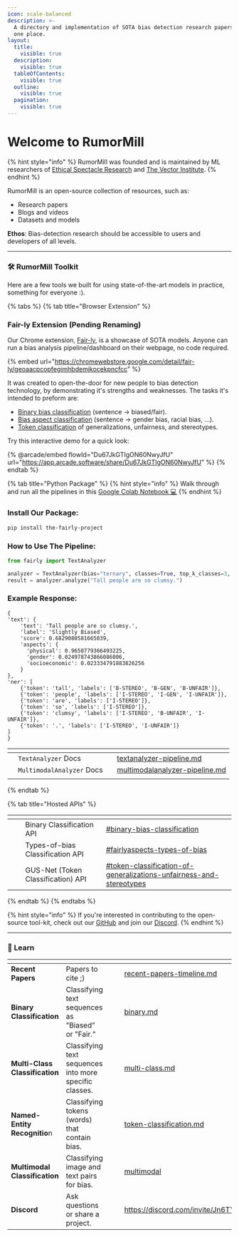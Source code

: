 ```yaml
---
icon: scale-balanced
description: >-
  A directory and implementation of SOTA bias detection research papers, all in
  one place.
layout:
  title:
    visible: true
  description:
    visible: true
  tableOfContents:
    visible: true
  outline:
    visible: true
  pagination:
    visible: true
---
```


# Welcome to RumorMill

{% hint style="info" %}
RumorMill was founded and is maintained by ML researchers of [Ethical Spectacle Research](https://ethicalspectacle.org) and [The Vector Institute](https://vectorinstitute.ai/).
{% endhint %}

RumorMill is an open-source collection of resources, such as:

* Research papers
* Blogs and videos
* Datasets and models

**Ethos**: Bias-detection research should be accessible to users and developers of all levels.&#x20;

***

### 🛠️ RumorMill Toolkit

Here are a few tools we built for using state-of-the-art models in practice, something for everyone :).

{% tabs %}
{% tab title="Browser Extension" %}
### Fair-ly Extension (Pending Renaming)

Our Chrome extension, [Fair-ly](https://chromewebstore.google.com/detail/fair-ly/geoaacpcopfegimhbdemjkocekpncfcc), is a showcase of SOTA models. Anyone can run a bias analysis pipeline/dashboard on their webpage, no code required.

{% embed url="https://chromewebstore.google.com/detail/fair-ly/geoaacpcopfegimhbdemjkocekpncfcc" %}

It was created to open-the-door for new people to bias detection technology, by demonstrating it's strengths and weaknesses. The tasks it's intended to preform are:

* [Binary bias classification](research/sequence-classification/binary.md) (sentence -> biased/fair).
* [Bias aspect classification](research/sequence-classification/multi-class.md) (sentence -> gender bias, racial bias, ...).
* [Token classification](research/ner/token-classification.md) of generalizations, unfairness, and stereotypes.

Try this interactive demo for a quick look:

{% @arcade/embed flowId="Du67JkGTIgON60NwyJfU" url="https://app.arcade.software/share/Du67JkGTIgON60NwyJfU" %}
{% endtab %}

{% tab title="Python Package" %}
{% hint style="info" %}
Walk through and run all the pipelines in this [Google Colab Notebook 💻](https://colab.research.google.com/drive/1Vwd8GuMoJNOiKDwryVgf0QFS2zKVVNlf?usp=sharing)
{% endhint %}

### Install Our Package:

```bash
pip install the-fairly-project
```

### How to Use The Pipeline:

```python
from fairly import TextAnalyzer

analyzer = TextAnalyzer(bias="ternary", classes=True, top_k_classes=3, ner="gus")
result = analyzer.analyze("Tall people are so clumsy.")
```

### Example Response:

```json5
{
'text': {
    'text': 'Tall people are so clumsy.', 
    'label': 'Slightly Biased', 
    'score': 0.6829080581665039, 
    'aspects': {
      'physical': 0.9650779366493225, 
      'gender': 0.024978743866086006, 
      'socioeconomic': 0.023334791883826256
    }
}, 
'ner': [
    {'token': 'tall', 'labels': ['B-STEREO', 'B-GEN', 'B-UNFAIR']}, 
    {'token': 'people', 'labels': ['I-STEREO', 'I-GEN', 'I-UNFAIR']}, 
    {'token': 'are', 'labels': ['I-STEREO']}, 
    {'token': 'so', 'labels': ['I-STEREO']}, 
    {'token': 'clumsy', 'labels': ['I-STEREO', 'B-UNFAIR', 'I-UNFAIR']},
    {'token': '.', 'labels': ['I-STEREO', 'I-UNFAIR']}
]
}
```

<table data-view="cards"><thead><tr><th></th><th></th><th></th><th data-hidden data-card-target data-type="content-ref"></th></tr></thead><tbody><tr><td></td><td><code>TextAnalyzer</code> Docs</td><td></td><td><a href="toolkit/python-package/textanalyzer-pipeline.md">textanalyzer-pipeline.md</a></td></tr><tr><td></td><td><code>MultimodalAnalyzer</code> Docs</td><td></td><td><a href="toolkit/python-package/multimodalanalyzer-pipeline.md">multimodalanalyzer-pipeline.md</a></td></tr><tr><td></td><td></td><td></td><td></td></tr></tbody></table>
{% endtab %}

{% tab title="Hosted APIs" %}
<table data-view="cards"><thead><tr><th></th><th></th><th></th><th data-hidden data-card-target data-type="content-ref"></th></tr></thead><tbody><tr><td></td><td></td><td>Binary Classification API</td><td><a href="toolkit/hosted-apis.md#binary-bias-classification">#binary-bias-classification</a></td></tr><tr><td></td><td></td><td>Types-of-bias Classification API</td><td><a href="toolkit/hosted-apis.md#fairlyaspects-types-of-bias">#fairlyaspects-types-of-bias</a></td></tr><tr><td></td><td></td><td>GUS-Net (Token Classification) API</td><td><a href="toolkit/hosted-apis.md#token-classification-of-generalizations-unfairness-and-stereotypes">#token-classification-of-generalizations-unfairness-and-stereotypes</a></td></tr></tbody></table>
{% endtab %}
{% endtabs %}

{% hint style="info" %}
If you're interested in contributing to the open-source tool-kit, check out our [GitHub](https://github.com/Ethical-Spectacle/rumormill) and join our [Discord](https://discord.com/invite/Jn6TYxwRjy).
{% endhint %}

***

### 🧠 Learn

<table data-view="cards"><thead><tr><th></th><th></th><th data-hidden data-card-cover data-type="files"></th><th data-hidden></th><th data-hidden data-card-target data-type="content-ref"></th></tr></thead><tbody><tr><td><strong>Recent Papers</strong></td><td>Papers to cite ;)</td><td></td><td></td><td><a href="readme/recent-papers-timeline.md">recent-papers-timeline.md</a></td></tr><tr><td><strong>Binary Classification</strong></td><td>Classifying text sequences as "Biased" or "Fair."</td><td></td><td></td><td><a href="research/sequence-classification/binary.md">binary.md</a></td></tr><tr><td><strong>Multi-Class Classification</strong></td><td>Classifying text sequences into more specific classes.</td><td></td><td></td><td><a href="research/sequence-classification/multi-class.md">multi-class.md</a></td></tr><tr><td><strong>Named-Entity Recognitio</strong>n</td><td>Classifying tokens (words) that contain bias.</td><td></td><td></td><td><a href="research/ner/token-classification.md">token-classification.md</a></td></tr><tr><td><strong>Multimodal Classification</strong></td><td>Classifying image and text pairs for bias.</td><td></td><td></td><td><a href="research/multimodal/">multimodal</a></td></tr><tr><td><strong>Discord</strong></td><td>Ask questions or share a project.</td><td></td><td></td><td><a href="https://discord.com/invite/Jn6TYxwRjy">https://discord.com/invite/Jn6TYxwRjy</a></td></tr></tbody></table>
